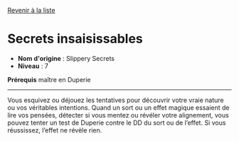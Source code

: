 [Revenir à la liste](..)

# Secrets insaisissables

 * **Nom d'origine** : Slippery Secrets
 * **Niveau** : 7


<p><strong>Prérequis</strong> maître en Duperie</p>
<hr>
<p>Vous esquivez ou déjouez les tentatives pour découvrir votre vraie nature ou vos véritables intentions. Quand un sort ou un effet magique essaient de lire vos pensées, détecter si vous mentez ou révéler votre alignement, vous pouvez tenter un test de Duperie contre le DD du sort ou de l’effet. Si vous réussissez, l’effet ne révèle rien.</p>